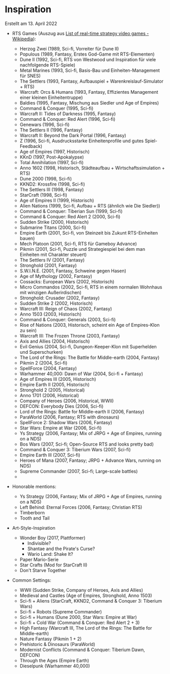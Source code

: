 # Inspiration
Erstellt am 13. April 2022

* RTS Games (Auszug aus [List of real-time strategy video games - Wikipedia](https://en.wikipedia.org/wiki/List_of_real-time_strategy_video_games)):
  * Herzog Zwei (1989, Sci-fi, Vorreiter für Dune II)
  * Populous (1989, Fantasy, Erstes God-Game mit RTS-Elementen)
  * Dune II (1992, Sci-fi, RTS von Westwood und Inspiration für viele nachfolgende RTS-Spiele)
  * Metal Marines (1993, Sci-fi, Basis-Bau und Einheiten-Management für SNES)
  * The Settlers (1993, Fantasy, Aufbauspiel + Warenkreislauf-Simulator + RTS)
  * Warcraft: Orcs & Humans (1993, Fantasy, Effizientes Management einer kleinen Einheitentruppe)
  * Baldies (1995, Fantasy, Mischung aus Siedler und Age of Empires)
  * Command & Conquer (1995, Sci-fi)
  * Warcraft II: Tides of Darkness (1995, Fantasy)
  * Command & Conquer: Red Alert (1996, Sci-fi)
  * Genewars (1996, Sci-fi)
  * The Settlers II (1996, Fantasy)
  * Warcraft II: Beyond the Dark Portal (1996, Fantasy)
  * Z (1996, Sci-fi, Ausdrucksstarke Einheitenprofile und gutes Spiel-Feedback)
  * Age of Empires (1997, Historisch)
  * KKnD (1997, Post-Apokalypse)
  * Total Annihilation (1997, Sci-fi)
  * Anno 1602 (1998, Historisch, Städteaufbau + Wirtschaftssimulation + RTS)
  * Dune 2000 (1998, Sci-fi)
  * KKND2: Krossfire (1998, Sci-fi)
  * The Settlers III (1998, Fantasy)
  * StarCraft (1998, Sci-fi)
  * Age of Empires II (1999, Historisch)
  * Alien Nations (1999, Sci-fi, Aufbau + RTS (ähnlich wie Die Siedler))
  * Command & Conquer: Tiberian Sun (1999, Sci-fi)
  * Command & Conquer: Red Alert 2 (2000, Sci-fi)
  * Sudden Strike (2000, Historisch)
  * Submarine Titans (2000, Sci-fi)
  * Empire Earth (2001, Sci-fi, von Steinzeit bis Zukunt RTS-Einheiten bauen)
  * Mech Platoon (2001, Sci-fi, RTS für Gameboy Advance)
  * Pikmin (2001, Sci-fi, Puzzle und Strategiespiel bei dem man Einheiten mit Charakter steuert)
  * The Settlers IV (2001, Fantasy)
  * Stronghold (2001, Fantasy)
  * S.W.I.N.E. (2001, Fantasy, Schweine gegen Hasen)
  * Age of Mythology (2002, Fantasy)
  * Cossacks: European Wars (2002, Historisch)
  * Micro Commandos (2002, Sci-fi, RTS in einem normalen Wohnhaus mit winzigen Außerirdischen)
  * Stronghold: Crusader (2002, Fantasy)
  * Sudden Strike 2 (2002, Historisch)
  * Warcraft III: Reign of Chaos (2002, Fantasy)
  * Anno 1503 (2003, Historisch)
  * Command & Conquer: Generals (2003, Sci-fi)
  * Rise of Nations (2003, Historisch, scheint ein Age of Empires-Klon zu sein)
  * Warcraft III: The Frozen Throne (2003, Fantasy)
  * Axis and Allies (2004, Historisch)
  * Evil Genius (2004, Sci-fi, Dungeon-Keeper-Klon mit Superhelden und Superschurken)
  * The Lord of the Rings: The Battle for Middle-earth (2004, Fantasy)
  * Pikmin 2 (2004, Sci-fi)
  * SpellForce (2004, Fantasy)
  * Warhammer 40,000: Dawn of War (2004, Sci-fi + Fantasy)
  * Age of Empires III (2005, Historisch)
  * Empire Earth II (2005, Historisch)
  * Stronghold 2 (2005, Historical)
  * Anno 1701 (2006, Historical)
  * Company of Heroes (2006, Historical, WWII)
  * DEFCON: Everybody Dies (2006, Sci-fi)
  * Lord of the Rings: Battle for Middle-earth II (2006, Fantasy)
  * ParaWorld (2006, Fantasy; RTS with dinosaurs)
  * SpellForce 2: Shadow Wars (2006, Fantasy)
  * Star Wars: Empire at War (2006, Sci-fi)
  * Ys Strategy (2006, Fantasy; Mix of JRPG + Age of Empires, running on a NDS)
  * Bos Wars (2007, Sci-fi; Open-Source RTS and looks pretty bad)
  * Command & Conquer 3: Tiberium Wars (2007, Sci-fi)
  * Empire Earth III (2007, Sci-fi)
  * Heroes of Mana (2007, Fantasy; JRPG + Advance Wars, running on NDS)
  * Supreme Commander (2007, Sci-fi; Large-scale battles)
  * 

* Honorable mentions:
  * Ys Strategy (2006, Fantasy; Mix of JRPG + Age of Empires, running on a NDS)
  * Left Behind: Eternal Forces (2006, Fantasy; Christian RTS)
  * Timberborn
  * Tooth and Tail


* Art-Style-Inspiration
  * Wonder Boy (2017, Plattformer)
    * Indivisible?
    * Shantae and the Pirate's Curse?
    * Wario Land: Shake It?
  * Paper Mario-Serie
  * Star Crafts (Mod for StarCraft II)
  * Don't Starve Together

* Common Settings:
  * WWII                    (Sudden Strike, Company of Heroes, Axis and Allies)
  * Medieval and Castles    (Age of Empires, Stronghold, Anno 1503)
  * Sci-fi + Aliens         (StarCraft, KKND2, Command & Conquer 3: Tiberium Wars)
  * Sci-fi + Robots         (Supreme Commander)
  * Sci-fi + Humans         (Dune 2000, Star Wars: Empire at War)
  * Sci-fi + Cold War       (Command & Conquer: Red Alert 2 + 3)
  * High Fantasy            (Warcraft III, The Lord of the Rings: The Battle for Middle-earth)
  * Nature Fantasy          (Pikmin 1 + 2)
  * Prehistoric & Dinosaurs (ParaWorld)
  * Modernist Conflicts     (Command & Conquer: Tiberium Dawn, DEFCON)
  * Through the Ages        (Empire Earth)
  * Dieselpunk              (Warhammer 40,000)